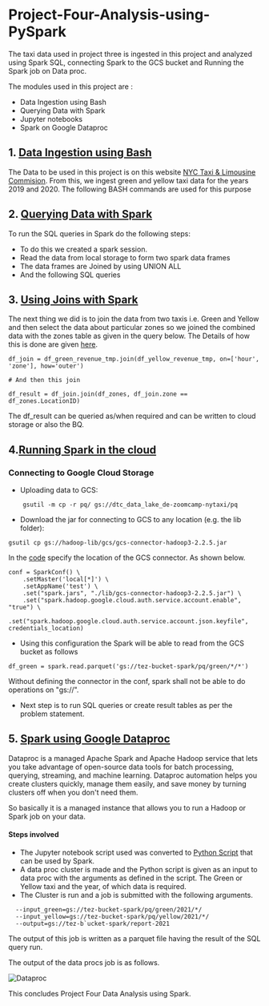 # Project-Four-Analysis-using-PySpark
The taxi data used in project three is ingested in this project and analyzed using Spark SQL, connecting Spark to the GCS bucket and Running the Spark job on Data proc.

The modules used in this project are :
+   Data Ingestion using Bash
+   Querying Data with Spark
+   Jupyter notebooks 
+   Spark on Google Dataproc


## 1. [Data Ingestion using Bash](https://github.com/AmanGuptAnalytics/Project-Four-Analysis-using-PySpark/blob/main/1.%20Download_data.sh) 

The Data to be used in this project is on this website [NYC Taxi & Limousine Commision](https://www1.nyc.gov/site/tlc/about/tlc-trip-record-data.page). From this, we ingest green and yellow taxi data 
for the years 2019 and 2020. The following BASH commands are used for this purpose


## 2. [Querying Data with Spark](https://github.com/AmanGuptAnalytics/Project-Four-Analysis-using-PySpark/blob/main/2.Using%20SQL%20queries.ipynb)

To run the SQL queries in Spark do the following steps:

+   To do this we created a spark session. 
+   Read the data from local storage to form two spark data frames
+   The data frames are Joined by using UNION ALL
+   And the following SQL queries

## 3. [Using Joins with Spark](https://github.com/AmanGuptAnalytics/Project-Four-Analysis-using-PySpark/blob/main/3.%20Grouping_by_joins.ipynb)

The next thing we did is to join the data from two taxis i.e. Green and Yellow and then select the data about particular zones so we joined the combined data with the zones table as given in the query below. The Details of how this is done are given [here](https://github.com/AmanGuptAnalytics/Project-Four-Analysis-using-PySpark/blob/main/3.%20Grouping_by_joins.ipynb).



```
df_join = df_green_revenue_tmp.join(df_yellow_revenue_tmp, on=['hour', 'zone'], how='outer')

# And then this join 

df_result = df_join.join(df_zones, df_join.zone == df_zones.LocationID)
```

The df_result can be queried as/when required and can be written to cloud storage or also the BQ. 


## 4.[Running Spark in the cloud](https://github.com/AmanGuptAnalytics/Project-Four-Analysis-using-PySpark/blob/main/4.Spark_GCS_connection.ipynb)

### Connecting to Google Cloud Storage

+   Uploading data to GCS:

```         
    gsutil -m cp -r pq/ gs://dtc_data_lake_de-zoomcamp-nytaxi/pq
```


+   Download the jar for connecting to GCS to any location (e.g. the lib folder):

```
gsutil cp gs://hadoop-lib/gcs/gcs-connector-hadoop3-2.2.5.jar

```

In the [code](https://github.com/AmanGuptAnalytics/Project-Four-Analysis-using-PySpark/blob/main/4.Spark_GCS_connection.ipynb) specify the 
location of the GCS connector. As shown below.

```
conf = SparkConf() \
    .setMaster('local[*]') \
    .setAppName('test') \
    .set("spark.jars", "./lib/gcs-connector-hadoop3-2.2.5.jar") \
    .set("spark.hadoop.google.cloud.auth.service.account.enable", "true") \
    .set("spark.hadoop.google.cloud.auth.service.account.json.keyfile", credentials_location)
```

+   Using this configuration the Spark will be able to read from the GCS bucket as follows

```df_green = spark.read.parquet('gs://tez-bucket-spark/pq/green/*/*')```

Without defining the connector in the conf, spark shall not be able to do operations on "gs://".

+   Next step is to run SQL queries or create result tables as per the problem statement. 

## 5. [Spark using Google Dataproc](https://github.com/AmanGuptAnalytics/Project-Four-Analysis-using-PySpark/blob/main/5.Using%20Dataproc.py)

Dataproc is a managed Apache Spark and Apache Hadoop service that lets you take advantage of open-source data tools for batch processing, querying, streaming, and machine learning. Dataproc automation helps you create clusters quickly, manage them easily, and save money by turning clusters off when you don't need them.

So basically it is a managed instance that allows you to run a Hadoop or Spark job on your data.

#### **Steps involved** 

+   The Jupyter notebook script used was converted to [Python Script](https://github.com/AmanGuptAnalytics/Project-Four-Analysis-using-PySpark/blob/main/5.Using%20Dataproc.py) that can be used by Spark.
+   A data proc cluster is made and the Python script is given as an input to data proc with the arguments as defined in the script. The Green or Yellow taxi and the year, of which data is required. 
+   The Cluster is run and a job is submitted with the following arguments.

```
  --input_green=gs://tez-bucket-spark/pq/green/2021/*/
  --input_yellow=gs://tez-bucket-spark/pq/yellow/2021/*/
  --output=gs://tez-b`ucket-spark/report-2021
```
The output of this job is written as a parquet file having the result of the SQL query run. 

The output of the data procs job is as follows.

![Dataproc](https://github.com/AmanGuptAnalytics/Project-Four-Analysis-using-PySpark/blob/main/Docs/Data%20Proc.png)

This concludes Project Four Data Analysis using Spark. 
